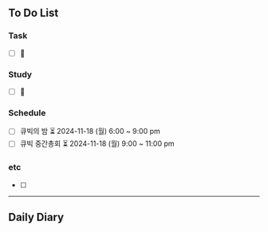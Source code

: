 ## To Do List
### Task
- [ ] 📅

### Study
- [ ] 📅 

### Schedule
- [ ] 큐빅의 밤 ⏳ 2024-11-18 (월) 6:00 ~ 9:00 pm
- [ ] 큐빅 중간총회 ⏳ 2024-11-18 (월) 9:00 ~ 11:00 pm

### etc
- [ ] 

---
## Daily Diary

